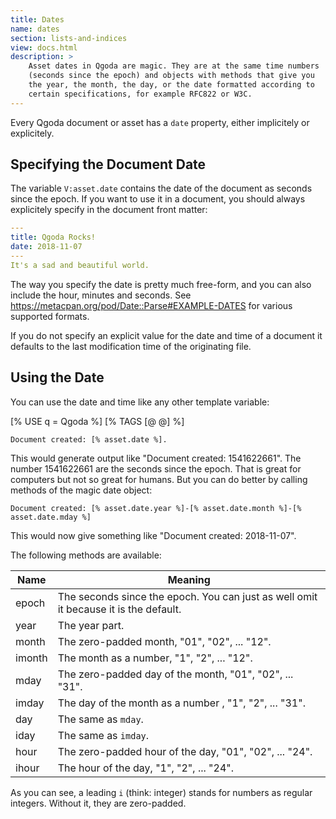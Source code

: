 ```yaml
---
title: Dates
name: dates
section: lists-and-indices
view: docs.html
description: >
    Asset dates in Qgoda are magic. They are at the same time numbers
    (seconds since the epoch) and objects with methods that give you
    the year, the month, the day, or the date formatted according to
    certain specifications, for example RFC822 or W3C.
---
```

Every Qgoda document or asset has a `date` property, either implicitely or
explicitely.

<qgoda-toc/>

## Specifying the Document Date

The variable `V:asset.date` contains the date of the document as seconds
since the <q-term>epoch</q-term>. If you want to use it in a document, you
should always explicitely specify in the document <q-term>front matter</q-term>:

```yaml
---
title: Qgoda Rocks!
date: 2018-11-07
---
It's a sad and beautiful world.
```

The way you specify the date is pretty much free-form, and you can also
include the hour, minutes and seconds. See
https://metacpan.org/pod/Date::Parse#EXAMPLE-DATES for various supported
formats.

If you do not specify an explicit value for the date and time of a document
it defaults to the last modification time of the originating file.

## Using the Date

You can use the date and time like any other template variable:

[% USE q = Qgoda %]
[% TAGS [@ @] %]
```tt2
Document created: [% asset.date %].
```

This would generate output like "Document created: 1541622661". The number
1541622661 are the seconds since the <q-term>epoch</q-term>. That is great
for computers but not so great for humans. But you can do better by calling
methods of the magic date object:

<!--qgoda-no-xgettext-->
```tt2
Document created: [% asset.date.year %]-[% asset.date.month %]-[% asset.date.mday %]
```
<!--/qgoda-no-xgettext-->

This would now give something like "Document created: 2018-11-07".

The following methods are available:

| Name                | Meaning                                               |
| ------------------- | ----------------------------------------------------- |
| epoch               | The seconds since the <q-term>epoch</q-term>.  You can just as well omit it because it is the default.
| year                | The year part.
| month               | The zero-padded month, "01", "02", ... "12".
| imonth              | The month as a number, "1", "2", ... "12".
| mday                | The zero-padded day of the month, "01", "02", ... "31".
| imday               | The day of the month as a number , "1", "2", ... "31".
| day                 | The same as `mday`.
| iday                | The same as `imday`.
| hour                | The zero-padded hour of the day, "01", "02", ... "24".
| ihour               | The hour of the day, "1", "2", ... "24".

As you can see, a leading `i` (think: integer) stands for numbers as regular
integers. Without it, they are zero-padded.
